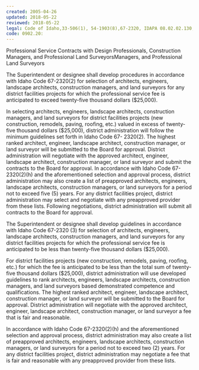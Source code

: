 ```yaml
---
created: 2005-04-26
updated: 2018-05-22
reviewed: 2018-05-22
legal: Code of Idaho,33-506(1), 54-1903(8),67-2320, IDAPA 08.02.02.130,
code: 0902.20:
---
```

 Professional Service Contracts with Design Professionals, Construction Managers, and Professional Land SurveyorsManagers, and Professional Land Surveyors


The Superintendent or designee shall develop procedures in accordance with Idaho Code 67-2320(2) for selection of architects, engineers, landscape architects, construction managers, and land surveyors for any district facilities projects for which the professional service fee is anticipated to exceed twenty-five thousand dollars ($25,000).


In selecting architects, engineers, landscape architects, construction managers, and land surveyors for district facilities projects (new construction, remodels, paving, roofing, etc.) valued in excess of twenty-five thousand dollars ($25,000), district administration will follow the minimum guidelines set forth in Idaho Code 67- 2320(2). The highest ranked architect, engineer, landscape architect, construction manager, or land surveyor will be submitted to the Board for approval. District administration will negotiate with the approved architect, engineer, landscape architect, construction manager, or land surveyor and submit the contracts to the Board for approval. In accordance with Idaho Code 67-2320(2)(h) and the aforementioned selection and approval process, district administration may also create a list of preapproved architects, engineers, landscape architects, construction managers, or land surveyors for a period not to exceed five (5) years. For any district facilities project, district administration may select and negotiate with any preapproved provider from these lists. Following negotiations, district administration will submit all contracts to the Board for approval.


The Superintendent or designee shall develop guidelines in accordance with Idaho Code 67-2320 (3) for selection of architects, engineers, landscape architects, construction managers, and land surveyors for any district facilities projects for which the professional service fee is anticipated to be less than twenty-five thousand dollars ($25,000).


For district facilities projects (new construction, remodels, paving, roofing, etc.) for which the fee is anticipated to be less than the total sum of twenty-five thousand dollars ($25,000), district administration will use developed guidelines to rank architects, engineers, landscape architects, construction managers, and land surveyors based demonstrated competence and qualifications. The highest ranked architect, engineer, landscape architect, construction manager, or land surveyor will be submitted to the Board for approval. District administration will negotiate with the approved architect, engineer, landscape architect, construction manager, or land surveyor a fee that is fair and reasonable.


In accordance with Idaho Code 67-2320(2)(h) and the aforementioned selection and approval process, district administration may also create a list of preapproved architects, engineers, landscape architects, construction managers, or land surveyors for a period not to exceed two (2) years. For any district facilities project, district administration may negotiate a fee that is fair and reasonable with any preapproved provider from these lists.

